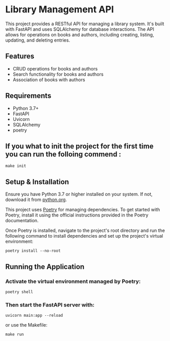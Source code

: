 # Library Management API

This project provides a RESTful API for managing a library system. It's built with FastAPI and uses SQLAlchemy for database interactions. The API allows for operations on books and authors, including creating, listing, updating, and deleting entries.



## Features

- CRUD operations for books and authors
- Search functionality for books and authors
- Association of books with authors


## Requirements

- Python 3.7+
- FastAPI
- Uvicorn
- SQLAlchemy
- poetry 
  

## If  you what to init the project for the first time you can run the folloing commend : 

```
make init 
```


## Setup & Installation

Ensure you have Python 3.7 or higher installed on your system. If not, download it from [python.org](https://www.python.org/downloads/).

This project uses [Poetry](https://python-poetry.org/docs/) for managing dependencies. To get started with Poetry, install it using the official instructions provided in the Poetry documentation.

Once Poetry is installed, navigate to the project's root directory and run the following command to install dependencies and set up the project's virtual environment:



```shell
poetry install --no-root

```

## Running the Application
### Activate the virtual environment managed by Poetry: 
```shell
poetry shell
```
### Then start the FastAPI server with:

```
uvicorn main:app --reload
```

or use the Makefile:
```
make run 
```